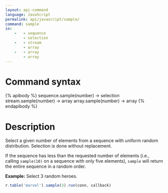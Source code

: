 ```yaml
---
layout: api-command
language: JavaScript
permalink: api/javascript/sample/
command: sample
io:
    -   - sequence
        - selection
    -   - stream
        - array
    -   - array
        - array
---
```


# Command syntax #

{% apibody %}
sequence.sample(number) &rarr; selection
stream.sample(number) &rarr; array
array.sample(number) &rarr; array
{% endapibody %}

# Description #

Select a given number of elements from a sequence with uniform random distribution. Selection is done without replacement.

If the sequence has less than the requested number of elements (i.e., calling `sample(10)` on a sequence with only five elements), `sample` will return the entire sequence in a random order.

__Example:__ Select 3 random heroes.

```js
r.table('marvel').sample(3).run(conn, callback)
```
